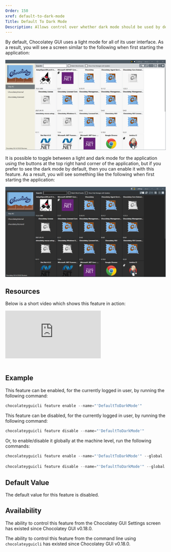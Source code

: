 ```yaml
---
Order: 150
xref: default-to-dark-mode
Title: Default To Dark Mode
Description: Allows control over whether dark mode should be used by default or not.
---
```


By default, Chocolatey GUI uses a light mode for all of its user interface.  As a result, you will see a screen similar to the following when first starting the application:

![Default to Dark Mode Disabled](/assets/images/chocolatey-gui/feature_default_to_dark_mode_disabled.png "Default to Dark Mode Disabled")

It is possible to toggle between a light and dark mode for the application using the buttons at the top right hand corner of the application, but if you prefer to see the dark mode by default, then you can enable it with this feature.  As a result, you will see something like the following when first starting the application:

![Default to Dark Mode Enabled](/assets/images/chocolatey-gui/feature_default_to_dark_mode_enabled.png "Default to Dark Mode Enabled")

## Resources

Below is a short video which shows this feature in action:

<p>
<div class="ratio ratio-16x9">
    <iframe src="https://www.youtube.com/embed/FGffCH-mVfs?list=PL84yg23i9GBjAMY0OfHfn-MH4rviaccuc" frameborder="0" allow="autoplay; encrypted-media" allowfullscreen>
    </iframe>
</div>
<br>
</p>

## Example

This feature can be enabled, for the currently logged in user, by running the following command:

```powershell
chocolateyguicli feature enable --name="'DefaultToDarkMode'"
```

This feature can be disabled, for the currently logged in user, by running the following command:

```powershell
chocolateyguicli feature disable --name="'DefaultToDarkMode'"
```

Or, to enable/disable it globally at the machine level, run the following commands:

```powershell
chocolateyguicli feature enable --name="'DefaultToDarkMode'" --global

chocolateyguicli feature disable --name="'DefaultToDarkMode'" --global
```

## Default Value

The default value for this feature is disabled.

## Availability

The ability to control this feature from the Chocolatey GUI Settings screen has existed since Chocolatey GUI v0.18.0.

The ability to control this feature from the command line using `chocolateyguicli` has existed since Chocolatey GUI
v0.18.0.
